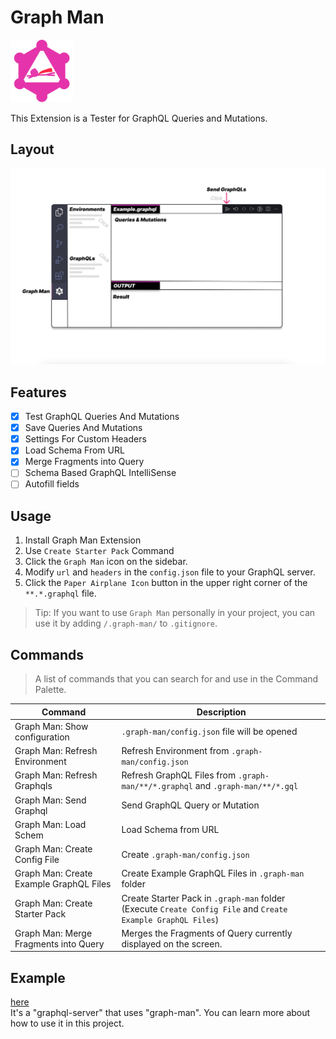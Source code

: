 # Graph Man

<img src="icon.webp" width="100px" />     

This Extension is a Tester for GraphQL Queries and Mutations.

## Layout

![Layout](.docs/images/layout.png)

## Features

- [x] Test GraphQL Queries And Mutations
- [x] Save Queries And Mutations
- [x] Settings For Custom Headers
- [x] Load Schema From URL
- [x] Merge Fragments into Query
- [ ] Schema Based GraphQL IntelliSense
- [ ] Autofill fields

## Usage

1. Install Graph Man Extension
2. Use `Create Starter Pack` Command
3. Click the `Graph Man` icon on the sidebar.
4. Modify `url` and `headers` in the `config.json` file to your GraphQL server.
5. Click the `Paper Airplane Icon` button in the upper right corner of the `**.*.graphql` file.

> Tip: If you want to use `Graph Man` personally in your project, you can use it by adding `/.graph-man/` to `.gitignore`.
 
## Commands

> A list of commands that you can search for and use in the Command Palette.

| Command                                   | Description                                                                |
|-------------------------------------------|----------------------------------------------------------------------------|
| Graph Man: Show configuration           | `.graph-man/config.json` file will be opened                               |
| Graph Man: Refresh Environment          | Refresh Environment from `.graph-man/config.json`                          |
| Graph Man: Refresh Graphqls             | Refresh GraphQL Files from `.graph-man/**/*.graphql` and `.graph-man/**/*.gql` |
| Graph Man: Send Graphql                 | Send GraphQL Query or Mutation                                             |
| Graph Man: Load Schem                   | Load Schema from URL                                                       |
| Graph Man: Create Config File           | Create `.graph-man/config.json`                                            |
| Graph Man: Create Example GraphQL Files | Create Example GraphQL Files in `.graph-man` folder                        |
| Graph Man: Create Starter Pack          | Create Starter Pack in `.graph-man` folder (Execute `Create Config File` and `Create Example GraphQL Files`) |
| Graph Man: Merge Fragments into Query   | Merges the Fragments of Query currently displayed on the screen.           |


## Example

[here](https://github.com/gitsunmin/bun-graphql-server)    
It's a "graphql-server" that uses "graph-man". You can learn more about how to use it in this project.
